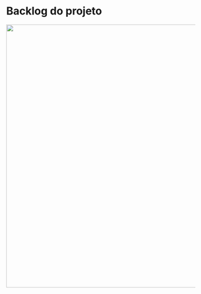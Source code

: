 # Backlog do projeto

<img src= "https://s4.aconvert.com/convert/p3r68-cdx67/aob5n-k0ejs.jpg" width="700px" /> 
